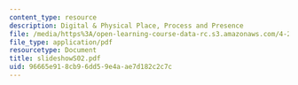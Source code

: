 ```yaml
---
content_type: resource
description: Digital & Physical Place, Process and Presence
file: /media/https%3A/open-learning-course-data-rc.s3.amazonaws.com/4-285-research-topics-in-architecture-citizen-centered-design-of-open-governance-systems-fall-2002/96665e918cb96dd59e4aae7d182c2c7c_slideshowS02.pdf
file_type: application/pdf
resourcetype: Document
title: slideshowS02.pdf
uid: 96665e91-8cb9-6dd5-9e4a-ae7d182c2c7c
---
```

